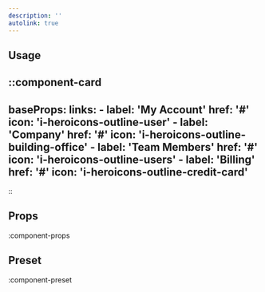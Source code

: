 ```yaml
---
description: ''
autolink: true
---
```


## Usage

::component-card
---
baseProps:
  links:
    - label: 'My Account'
      href: '#'
      icon: 'i-heroicons-outline-user'
    - label: 'Company'
      href: '#'
      icon: 'i-heroicons-outline-building-office'
    - label: 'Team Members'
      href: '#'
      icon: 'i-heroicons-outline-users'
    - label: 'Billing'
      href: '#'
      icon: 'i-heroicons-outline-credit-card'
---
::

## Props

:component-props

## Preset

:component-preset
